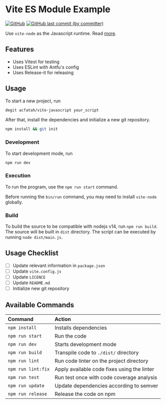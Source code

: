 # Vite ES Module Example

<p>
  <a href="./LICENSE">
  <img alt="GitHub" src="https://img.shields.io/github/license/acfatah/vite-javascript?style=flat-square"></a>

  <a href="https://github.com/acfatah/vite-javascript/commits/main">
  <img alt="GitHub last commit (by committer)" src="https://img.shields.io/github/last-commit/acfatah/vite-javascript?display_timestamp=committer&style=flat-square"></a>
</p>

Use `vite-node` as the Javascript runtime. Read [more](https://github.com/vitest-dev/vitest/tree/main/packages/vite-node#readme).

## Features

- Uses Vitest for testing
- Uses ESLint with Antfu's config
- Uses Release-it for releasing

## Usage

To start a new project, run

```bash
degit acfatah/vite-javascript your_script
```

After that, install the dependencies and initialize a new git repository.

```bash
npm install && git init
```

### Development

To start development mode, run

```bash
npm run dev
```

### Execution

To run the program, use the `npm run start` command.

Before running the `bin/run` command, you may need to install `vite-node` globally.

### Build

To build the source to be compatible with nodejs v14, run `npm run build`.
The source will be built in `dist` directory. The script can be executed by
running `node dist/main.js`.

## Usage Checklist

- [ ] Update relevant information in `package.json`
- [ ] Update `vite.config.js`
- [ ] Update `LICENCE`
- [ ] Update `README.md`
- [ ] Initialize new git repository

## Available Commands

| Command            | Action                                      |
| :----------------- | :------------------------------------------ |
| `npm install`      | Installs dependencies                       |
| `npm run start`    | Run the code                                |
| `npm run dev`      | Starts development mode                     |
| `npm run build`    | Transpile code to `./dist/` directory       |
| `npm run lint`     | Run code linter on the project directory    |
| `npm run lint:fix` | Apply available code fixes using the linter |
| `npm run test`     | Run test once with code coverage analysis   |
| `npm run update`   | Update dependencies according to semver     |
| `npm run release`  | Release the code on npm                     |
